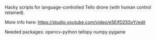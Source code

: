 Hacky scripts for language-controlled Tello drone (with human control retained).

More info here: https://studio.youtube.com/video/e5EifD25SvY/edit

Needed packages:
opencv-python
tellopy
numpy
pygame
